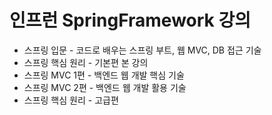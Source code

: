 # 인프런 SpringFramework 강의 
* 스프링 입문 - 코드로 배우는 스프링 부트, 웹 MVC, DB 접근 기술
* 스프링 핵심 원리 - 기본편 본 강의 
* 스프링 MVC 1편 - 백엔드 웹 개발 핵심 기술
* 스프링 MVC 2편 - 백엔드 웹 개발 활용 기술
* 스프링 핵심 원리 - 고급편